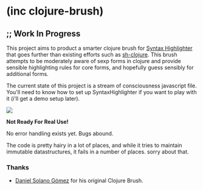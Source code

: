 # (inc clojure-brush)

## ;; Work In Progress

This project aims to product a smarter clojure brush for [Syntax Highlighter](https://github.com/alexgorbatchev/SyntaxHighlighter) that goes further than existing efforts such as [sh-clojure](https://github.com/sattvik/sh-clojure). This brush attempts to be moderately aware of sexp forms in clojure and provide sensible highlighting rules for core forms, and hopefully guess sensibly for additional forms. 

The current state of this project is a stream of consciousness javascript file. You'll need to know how to set up SyntaxHighlighter if you want to play with it (i'll get a demo setup later). 

<img src="http://media.brehaut.net/files/tmp/clojure-brush.png">

**Not Ready For Real Use!** 

No error handling exists yet. Bugs abound.

The code is pretty hairy in a lot of places, and while it tries to maintain immutable datastructures, it fails in a number of places. sorry about that.

### Thanks

 * [Daniel Solano Gómez](http://www.deepbluelambda.org/) for his original Clojure Brush.